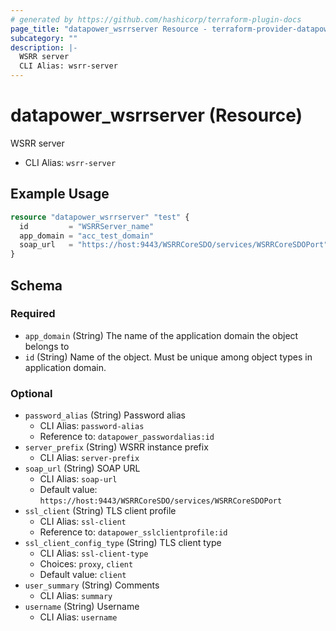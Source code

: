 ```yaml
---
# generated by https://github.com/hashicorp/terraform-plugin-docs
page_title: "datapower_wsrrserver Resource - terraform-provider-datapower"
subcategory: ""
description: |-
  WSRR server
  CLI Alias: wsrr-server
---
```


# datapower_wsrrserver (Resource)

WSRR server
  - CLI Alias: `wsrr-server`

## Example Usage

```terraform
resource "datapower_wsrrserver" "test" {
  id         = "WSRRServer_name"
  app_domain = "acc_test_domain"
  soap_url   = "https://host:9443/WSRRCoreSDO/services/WSRRCoreSDOPort"
}
```

<!-- schema generated by tfplugindocs -->
## Schema

### Required

- `app_domain` (String) The name of the application domain the object belongs to
- `id` (String) Name of the object. Must be unique among object types in application domain.

### Optional

- `password_alias` (String) Password alias
  - CLI Alias: `password-alias`
  - Reference to: `datapower_passwordalias:id`
- `server_prefix` (String) WSRR instance prefix
  - CLI Alias: `server-prefix`
- `soap_url` (String) SOAP URL
  - CLI Alias: `soap-url`
  - Default value: `https://host:9443/WSRRCoreSDO/services/WSRRCoreSDOPort`
- `ssl_client` (String) TLS client profile
  - CLI Alias: `ssl-client`
  - Reference to: `datapower_sslclientprofile:id`
- `ssl_client_config_type` (String) TLS client type
  - CLI Alias: `ssl-client-type`
  - Choices: `proxy`, `client`
  - Default value: `client`
- `user_summary` (String) Comments
  - CLI Alias: `summary`
- `username` (String) Username
  - CLI Alias: `username`
